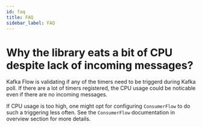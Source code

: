 ```yaml
---
id: faq
title: FAQ
sidebar_label: FAQ
---
```


# Why the library eats a bit of CPU despite lack of incoming messages?

Kafka Flow is validating if any of the timers need to be triggerd during Kafka poll.
If there are a lot of timers registered, the CPU usage could be noticable even
if there are no incoming messages.

If CPU usage is too high, one might opt for configuring `ConsumerFlow` to do such
a triggering less often. See the `ConsumerFlow` documentation in overview section
for more details.